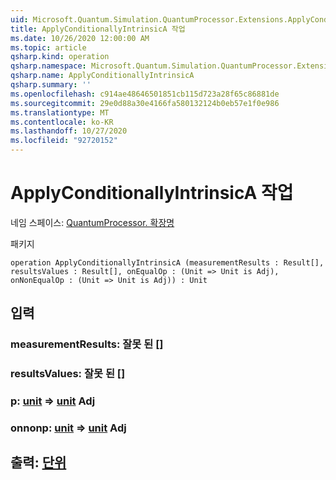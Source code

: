 ```yaml
---
uid: Microsoft.Quantum.Simulation.QuantumProcessor.Extensions.ApplyConditionallyIntrinsicA
title: ApplyConditionallyIntrinsicA 작업
ms.date: 10/26/2020 12:00:00 AM
ms.topic: article
qsharp.kind: operation
qsharp.namespace: Microsoft.Quantum.Simulation.QuantumProcessor.Extensions
qsharp.name: ApplyConditionallyIntrinsicA
qsharp.summary: ''
ms.openlocfilehash: c914ae48646501851cb115d723a28f65c86881de
ms.sourcegitcommit: 29e0d88a30e4166fa580132124b0eb57e1f0e986
ms.translationtype: MT
ms.contentlocale: ko-KR
ms.lasthandoff: 10/27/2020
ms.locfileid: "92720152"
---
```

# <a name="applyconditionallyintrinsica-operation"></a>ApplyConditionallyIntrinsicA 작업

네임 스페이스: [QuantumProcessor. 확장명](xref:Microsoft.Quantum.Simulation.QuantumProcessor.Extensions)

패키지 [](https://nuget.org/packages/)




```qsharp
operation ApplyConditionallyIntrinsicA (measurementResults : Result[], resultsValues : Result[], onEqualOp : (Unit => Unit is Adj), onNonEqualOp : (Unit => Unit is Adj)) : Unit
```


## <a name="input"></a>입력

### <a name="measurementresults--__invalidresult__"></a>measurementResults: __잘못 <Result> 된__ []




### <a name="resultsvalues--__invalidresult__"></a>resultsValues: __잘못 <Result> 된__ []




### <a name="onequalop--unit--unit-adj"></a>p: [unit](xref:microsoft.quantum.lang-ref.unit) => [unit](xref:microsoft.quantum.lang-ref.unit) Adj




### <a name="onnonequalop--unit--unit-adj"></a>onnonp: [unit](xref:microsoft.quantum.lang-ref.unit) => [unit](xref:microsoft.quantum.lang-ref.unit) Adj





## <a name="output--unit"></a>출력: [단위](xref:microsoft.quantum.lang-ref.unit)

